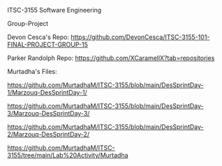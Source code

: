 
ITSC-3155 Software Engineering

Group-Project

Devon Cesca's Repo: https://github.com/DevonCesca/ITSC-3155-101-FINAL-PROJECT-GROUP-15

Parker Randolph Repo: https://github.com/XCaramellX?tab=repositories

Murtadha's Files:

https://github.com/MurtadhaM/ITSC-3155/blob/main/DesSprintDay-1/Marzouq-DesSprintDay-1/

https://github.com/MurtadhaM/ITSC-3155/blob/main/DesSprintDay-3/Marzouq-DesSprintDay-3/

https://github.com/MurtadhaM/ITSC-3155/blob/main/DesSprintDay-2/Marzouq-DesSprintDay-2/

https://github.com/MurtadhaM/ITSC-3155/tree/main/Lab%20Activity/Murtadha
